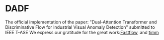 # DADF
The official implementation of the paper: "Dual-Attention Transformer and Discriminative Flow for Industrial Visual Anomaly Detection" submitted to IEEE T-ASE
We express our gratitude for the great work:[Fastflow](https://github.com/gathierry/FastFlow), and [timm](https://github.com/huggingface/pytorch-image-models)
